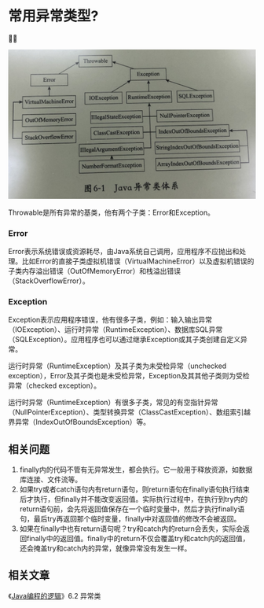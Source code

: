 # 常用异常类型?
🍎🍎

![1539325941514](/resources/java/1539325941514.jpg)

Throwable是所有异常的基类，他有两个子类：Error和Exception。

### Error

Error表示系统错误或资源耗尽，由Java系统自己调用，应用程序不应抛出和处理。比如Error的直接子类虚拟机错误（VirtualMachineError）以及虚拟机错误的子类内存溢出错误（OutOfMemoryError）和栈溢出错误（StackOverflowError）。

### Exception

Exception表示应用程序错误，他有很多子类，例如：输入输出异常（IOException）、运行时异常（RuntimeException）、数据库SQL异常（SQLException）。应用程序也可以通过继承Exception或其子类创建自定义异常。

运行时异常（RuntimeException）及其子类为未受检异常（unchecked exception），Error及其子类也是未受检异常，Exception及其其他子类则为受检异常（checked exception）。

运行时异常（RuntimeException）有很多子类，常见的有空指针异常（NullPointerException）、类型转换异常（ClassCastException）、数组索引越界异常（IndexOutOfBoundsException）等。

## 相关问题

1. finally内的代码不管有无异常发生，都会执行。它一般用于释放资源，如数据库连接、文件流等。
2. 如果try或者catch语句内有return语句，则return语句在finally语句执行结束后才执行，但finally并不能改变返回值。实际执行过程中，在执行到try内的return语句前，会先将返回值保存在一个临时变量中，然后才执行finally语句，最后try再返回那个临时变量，finally中对返回值的修改不会被返回。
3. 如果在finally中也有return语句呢？try和catch内的return会丢失，实际会返回finally中的返回值。finally中的return不仅会覆盖try和catch内的返回值，还会掩盖try和catch内的异常，就像异常没有发生一样。

## 相关文章

《[Java编程的逻辑](https://www.amazon.cn/dp/B078Y2T8MR)》6.2 异常类